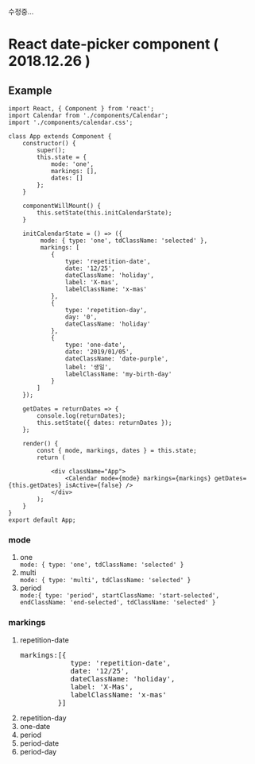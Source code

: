 수정중...
# React date-picker component ( 2018.12.26 )

## Example
```
import React, { Component } from 'react';
import Calendar from './components/Calendar';
import './components/calendar.css';

class App extends Component {
	constructor() {
		super();
		this.state = {
			mode: 'one',
			markings: [],
			dates: []
		};
	}

	componentWillMount() {
		this.setState(this.initCalendarState);
	}

	initCalendarState = () => ({
		 mode: { type: 'one', tdClassName: 'selected' }, 
		 markings: [
			{
				type: 'repetition-date', 
				date: '12/25',
				dateClassName: 'holiday',
				label: 'X-mas',
				labelClassName: 'x-mas'
			},
			{
				type: 'repetition-day', 
				day: '0',
				dateClassName: 'holiday'
			},
			{
				type: 'one-date', 
				date: '2019/01/05',
				dateClassName: 'date-purple',
				label: '생일',
				labelClassName: 'my-birth-day'
			}
		]
	});

	getDates = returnDates => {
		console.log(returnDates);
		this.setState({ dates: returnDates });
	};

	render() {
		const { mode, markings, dates } = this.state;
		return (
		
			<div className="App">
				<Calendar mode={mode} markings={markings} getDates={this.getDates} isActive={false} />
			</div>
		);
	}
}
export default App;
```

### mode
<ol>
  <li>one</li>	
  <code>mode: { type: 'one', tdClassName: 'selected' }</code>
		 

  <li>multi</li>
  <code>mode: { type: 'multi', tdClassName: 'selected' }</code>
 
  <li>period</li>
  <code>mode:{ type: 'period', startClassName: 'start-selected', endClassName: 'end-selected', tdClassName: 'selected' }</code>
  
</ol>

### markings
<ol>
  <li>repetition-date</li>
	<pre>markings:[{
			type: 'repetition-date',
			date: '12/25',
		 	dateClassName: 'holiday',
		 	label: 'X-Mas',
			labelClassName: 'x-mas'
		 }]</pre>
	
  <li>repetition-day</li>
  
  <li>one-date</li>
  
  <li>period</li>
  
  <li>period-date</li>
  
  <li>period-day</li>

</ol>

